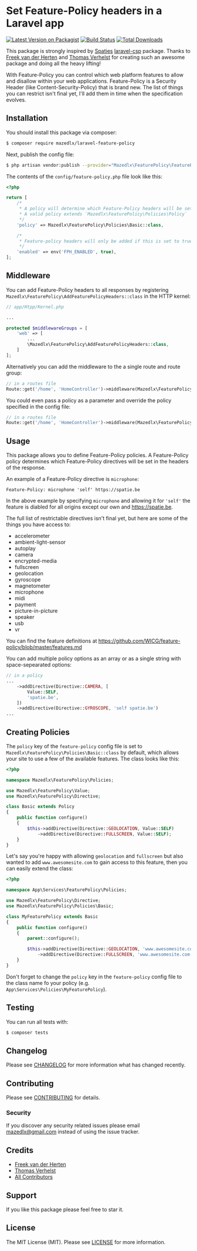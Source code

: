 # Set Feature-Policy headers in a Laravel app

[![Latest Version on Packagist](https://img.shields.io/packagist/v/mazedlx/laravel-feature-policy.svg?style=flat-square)](https://packagist.org/packages/mazedlx/laravel-feature.policy)
[![Build Status](https://travis-ci.org/mazedlx/laravel-feature-policy.svg?branch=master)](https://travis-ci.org/mazedlx/laravel-feature-policy)
[![Total Downloads](https://img.shields.io/packagist/dt/mazedlx/laravel-feature-policy.svg?style=flat-square)](https://packagist.org/packages/mazedlx/laravel-feature.policy)

This package is strongly inspired by [Spaties](https://spatie.be) [laravel-csp](https://github.com/spatie/laravel-csp) package. Thanks to [Freek van der Herten](https://github.com/freekmurze) and [Thomas Verhelst](https://github.com/TVke) for creating such an awesome package and doing all the heavy lifting!

With Feature-Policy you can control which web platform features to allow and disallow within your web applications. Feature-Policy is a Security Header (like Content-Security-Policy) that is brand new. The list of things you can restrict isn't final yet, I'll add them in time when the specification evolves.

## Installation

You should install this package via composer:

```bash
$ composer require mazedlx/laravel-feature-policy
```

Next, publish the config file:

```bash
$ php artisan vendor:publish --provider="Mazedlx\FeaturePolicy\FeaturePolicyServiceProvider" --tag="config"
```

The contents of the `config/feature-policy.php` file look like this:

```php
<?php

return [
    /*
     * A policy will determine which Feature-Policy headers will be set.
     * A valid policy extends `Mazedlx\FeaturePolicy\Policies\Policy`
     */
    'policy' => Mazedlx\FeaturePolicy\Policies\Basic::class,

    /*
     * Feature-policy headers will only be added if this is set to true
     */
    'enabled' => env('FPH_ENABLED', true),
];
```

## Middleware

You can add Feature-Policy headers to all responses by registering `Mazedlx\FeaturePolicy\AddFeaturePolicyHeaders::class` in the HTTP kernel:

```php
// app/Htpp/Kernel.php

...

protected $middlewareGroups = [
    'web' => [
        ...
        \Mazedlx\FeaturePolicy\AddFeaturePolicyHeaders::class,
    ]
];
```

Alternatively you can add the middleware to the a single route and route group:

```php
// in a routes file
Route::get('/home', 'HomeController')->middleware(Mazedlx\FeaturePolicy\AddFeaturePolicyHeaders::class);
```

You could even pass a policy as a parameter and override the policy specified in the config file:

```php
// in a routes file
Route::get('/home', 'HomeController')->middleware(Mazedlx\FeaturePolicy\AddFeaturePolicyHeaders::class . ':' . MyFeaturePolicy::class);
```

## Usage

This package allows you to define Feature-Policy policies. A Feature-Policy policy determines which Feature-Policy directives will be set in the headers of the response.

An example of a Feature-Policy directive is `microphone`:

`Feature-Policy: microphone 'self' https://spatie.be`

In the above example by specifying `microphone` and allowing it for `'self'` the feature is diabled for all origins except our own and https://spatie.be.

The full list of restrictable directives isn't final yet, but here are some of the things you have access to:

- accelerometer
- ambient-light-sensor
- autoplay
- camera
- encrypted-media
- fullscreen
- geolocation
- gyroscope
- magnetometer
- microphone
- midi
- payment
- picture-in-picture
- speaker
- usb
- vr

You can find the feature definitions at https://github.com/WICG/feature-policy/blob/master/features.md

You can add multiple policy options as an array or as a single string with space-sepearated options:

```php
// in a policy
...
    ->addDirective(Directive::CAMERA, [
        Value::SELF,
        'spatie.be',
    ])
    ->addDirective(Directive::GYROSCOPE, 'self spatie.be')
...
```

## Creating Policies

The `policy` key of the `feature-policy` config file is set to `Mazedlx\FeaturePolicy\Policies\Basic::class` by default, which allows your site to use a few of the available features. The class looks like this:

```php
<?php

namespace Mazedlx\FeaturePolicy\Policies;

use Mazedlx\FeaturePolicy\Value;
use Mazedlx\FeaturePolicy\Directive;

class Basic extends Policy
{
    public function configure()
    {
        $this->addDirective(Directive::GEOLOCATION, Value::SELF)
            ->addDirective(Directive::FULLSCREEN, Value::SELF);
    }
}
```

Let's say you're happy with allowing `geolocation` and `fullscreen` but also wanted to add `www.awesomesite.com` to gain access to this feature, then you can easily extend the class:

```php
<?php

namespace App\Services\FeaturePolicy\Policies;

use Mazedlx\FeaturePolicy\Directive;
use Mazedlx\FeaturePolicy\Policies\Basic;

class MyFeaturePolicy extends Basic
{
    public function configure()
    {
        parent::configure();

        $this->addDirective(Directive::GEOLOCATION, 'www.awesomesite.com')
            ->addDirective(Directive::FULLSCREEN, 'www.awesomesite.com');
    }
}
```

Don't forget to change the `policy` key in the `feature-policy` config file to the class name fo your policy (e.g. `App\Services\Policies\MyFeaturePolicy`).

## Testing

You can run all tests with:

```bash
$ composer tests
```

## Changelog

Please see [CHANGELOG](https://github.com/mazedlx/laravel-feature-policy/blob/master/CHANGELOG.md) for more information what has changed recently.

## Contributing

Please see [CONTRIBUTING](https://github.com/mazedlx/laravel-feature-policy/blob/master/CONTRIBUTING.md) for details.

### Security

If you discover any security related issues please email mazedlx@gmail.com instead of using the issue tracker.

## Credits

- [Freek van der Herten](https://github.com/freekmurze)
- [Thomas Verhelst](https://github.com/TVke)
- [All Contributors](https://github.com/mazedlx/laravel-feature-policy/contributors)

## Support

If you like this package please feel free to star it.

## License

The MIT License (MIT). Please see [LICENSE](https://github.com/mazedlx/laravel-feature-policy/blob/master/LICENSE.md) for more information.
